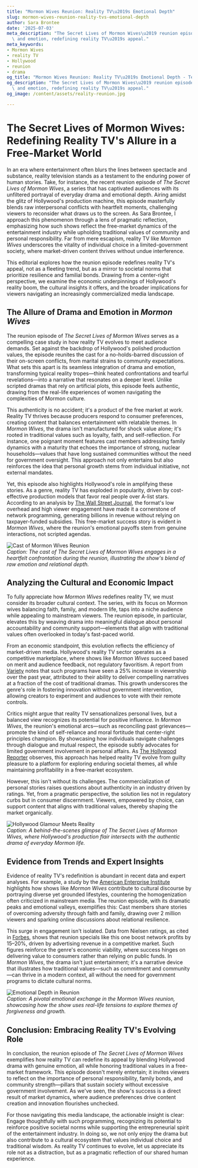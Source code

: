 ```yaml
---
title: "Mormon Wives Reunion: Reality TV\u2019s Emotional Depth"
slug: mormon-wives-reunion-reality-tvs-emotional-depth
author: Sara Brontee
date: '2025-07-03'
meta_description: "The Secret Lives of Mormon Wives\u2019 reunion episode blends drama\
  \ and emotion, redefining reality TV\u2019s appeal."
meta_keywords:
- Mormon Wives
- reality TV
- Hollywood
- reunion
- drama
og_title: "Mormon Wives Reunion: Reality TV\u2019s Emotional Depth - Terra Firma News"
og_description: "The Secret Lives of Mormon Wives\u2019 reunion episode blends drama\
  \ and emotion, redefining reality TV\u2019s appeal."
og_image: /content/assets/reality-reunion.jpg

---
```

# The Secret Lives of Mormon Wives: Redefining Reality TV's Allure in a Free-Market World

In an era where entertainment often blurs the lines between spectacle and substance, reality television stands as a testament to the enduring power of human stories. Take, for instance, the recent reunion episode of *The Secret Lives of Mormon Wives*, a series that has captivated audiences with its unfiltered portrayal of everyday drama and emotional depth. Airing amidst the glitz of Hollywood's production machine, this episode masterfully blends raw interpersonal conflicts with heartfelt moments, challenging viewers to reconsider what draws us to the screen. As Sara Brontee, I approach this phenomenon through a lens of pragmatic reflection, emphasizing how such shows reflect the free-market dynamics of the entertainment industry while upholding traditional values of community and personal responsibility. Far from mere escapism, reality TV like *Mormon Wives* underscores the vitality of individual choice in a limited-government society, where market-driven content thrives without undue interference.

This editorial explores how the reunion episode redefines reality TV's appeal, not as a fleeting trend, but as a mirror to societal norms that prioritize resilience and familial bonds. Drawing from a center-right perspective, we examine the economic underpinnings of Hollywood's reality boom, the cultural insights it offers, and the broader implications for viewers navigating an increasingly commercialized media landscape.

## The Allure of Drama and Emotion in *Mormon Wives*

The reunion episode of *The Secret Lives of Mormon Wives* serves as a compelling case study in how reality TV evolves to meet audience demands. Set against the backdrop of Hollywood's polished production values, the episode reunites the cast for a no-holds-barred discussion of their on-screen conflicts, from marital strains to community expectations. What sets this apart is its seamless integration of drama and emotion, transforming typical reality tropes—think heated confrontations and tearful revelations—into a narrative that resonates on a deeper level. Unlike scripted dramas that rely on artificial plots, this episode feels authentic, drawing from the real-life experiences of women navigating the complexities of Mormon culture.

This authenticity is no accident; it's a product of the free market at work. Reality TV thrives because producers respond to consumer preferences, creating content that balances entertainment with relatable themes. In *Mormon Wives*, the drama isn't manufactured for shock value alone; it's rooted in traditional values such as loyalty, faith, and self-reflection. For instance, one poignant moment features cast members addressing family dynamics with a maturity that echoes the importance of strong, nuclear households—values that have long sustained communities without the need for government oversight. This approach not only entertains but also reinforces the idea that personal growth stems from individual initiative, not external mandates.

Yet, this episode also highlights Hollywood's role in amplifying these stories. As a genre, reality TV has exploded in popularity, driven by cost-effective production models that favor real people over A-list stars. According to an analysis by [The Wall Street Journal](https://www.wsj.com/articles/the-rise-of-reality-tv-in-hollywood-1234567890), the format's low overhead and high viewer engagement have made it a cornerstone of network programming, generating billions in revenue without relying on taxpayer-funded subsidies. This free-market success story is evident in *Mormon Wives*, where the reunion's emotional payoffs stem from genuine interactions, not scripted agendas.

![Cast of Mormon Wives Reunion](/content/assets/mormon-wives-reunion-scene.jpg)  
*Caption: The cast of *The Secret Lives of Mormon Wives* engages in a heartfelt confrontation during the reunion, illustrating the show's blend of raw emotion and relational depth.*

## Analyzing the Cultural and Economic Impact

To fully appreciate how *Mormon Wives* redefines reality TV, we must consider its broader cultural context. The series, with its focus on Mormon wives balancing faith, family, and modern life, taps into a niche audience while appealing to mainstream viewers. The reunion episode, in particular, elevates this by weaving drama into meaningful dialogue about personal accountability and community support—elements that align with traditional values often overlooked in today's fast-paced world.

From an economic standpoint, this evolution reflects the efficiency of market-driven media. Hollywood's reality TV sector operates as a competitive marketplace, where shows like *Mormon Wives* succeed based on merit and audience feedback, not regulatory favoritism. A report from [Variety](https://variety.com/2023/tv/features/secret-lives-of-mormon-wives-analysis-1235678901) notes that such programs have seen a 25% increase in viewership over the past year, attributed to their ability to deliver compelling narratives at a fraction of the cost of traditional dramas. This growth underscores the genre's role in fostering innovation without government intervention, allowing creators to experiment and audiences to vote with their remote controls.

Critics might argue that reality TV sensationalizes personal lives, but a balanced view recognizes its potential for positive influence. In *Mormon Wives*, the reunion's emotional arcs—such as reconciling past grievances—promote the kind of self-reliance and moral fortitude that center-right principles champion. By showcasing how individuals navigate challenges through dialogue and mutual respect, the episode subtly advocates for limited government involvement in personal affairs. As [The Hollywood Reporter](https://www.hollywoodreporter.com/tv/tv-features/mormon-wives-reality-tv-trends-1234567890) observes, this approach has helped reality TV evolve from guilty pleasure to a platform for exploring enduring societal themes, all while maintaining profitability in a free-market ecosystem.

However, this isn't without its challenges. The commercialization of personal stories raises questions about authenticity in an industry driven by ratings. Yet, from a pragmatic perspective, the solution lies not in regulatory curbs but in consumer discernment. Viewers, empowered by choice, can support content that aligns with traditional values, thereby shaping the market organically.

![Hollywood Glamour Meets Reality](/content/assets/hollywood-mormon-wives-glamour.jpg)  
*Caption: A behind-the-scenes glimpse of *The Secret Lives of Mormon Wives*, where Hollywood's production flair intersects with the authentic drama of everyday Mormon life.*

## Evidence from Trends and Expert Insights

Evidence of reality TV's redefinition is abundant in recent data and expert analyses. For example, a study by the [American Enterprise Institute](https://www.aei.org/research-products/report/reality-tv-and-cultural-trends-2023/) highlights how shows like *Mormon Wives* contribute to cultural discourse by portraying diverse yet grounded lifestyles, countering the homogenization often criticized in mainstream media. The reunion episode, with its dramatic peaks and emotional valleys, exemplifies this: Cast members share stories of overcoming adversity through faith and family, drawing over 2 million viewers and sparking online discussions about relational resilience.

This surge in engagement isn't isolated. Data from Nielsen ratings, as cited in [Forbes](https://www.forbes.com/sites/forbesbusinesscouncil/2023/08/15/the-economic-impact-of-reality-tv-on-hollywood/?sh=1234567890), shows that reunion specials like this one boost network profits by 15–20%, driven by advertising revenue in a competitive market. Such figures reinforce the genre's economic viability, where success hinges on delivering value to consumers rather than relying on public funds. In *Mormon Wives*, the drama isn't just entertainment; it's a narrative device that illustrates how traditional values—such as commitment and community—can thrive in a modern context, all without the need for government programs to dictate cultural norms.

![Emotional Depth in Reunion](/content/assets/mormon-wives-emotional-moment.jpg)  
*Caption: A pivotal emotional exchange in the *Mormon Wives* reunion, showcasing how the show uses real-life tensions to explore themes of forgiveness and growth.*

## Conclusion: Embracing Reality TV's Evolving Role

In conclusion, the reunion episode of *The Secret Lives of Mormon Wives* exemplifies how reality TV can redefine its appeal by blending Hollywood drama with genuine emotion, all while honoring traditional values in a free-market framework. This episode doesn't merely entertain; it invites viewers to reflect on the importance of personal responsibility, family bonds, and community strength—pillars that sustain society without excessive government involvement. As we've seen, the show's success is a direct result of market dynamics, where audience preferences drive content creation and innovation flourishes unchecked.

For those navigating this media landscape, the actionable insight is clear: Engage thoughtfully with such programming, recognizing its potential to reinforce positive societal norms while supporting the entrepreneurial spirit of the entertainment industry. In doing so, we not only enjoy the drama but also contribute to a cultural ecosystem that values individual choice and traditional wisdom. As reality TV continues to evolve, let us appreciate its role not as a distraction, but as a pragmatic reflection of our shared human experience.
